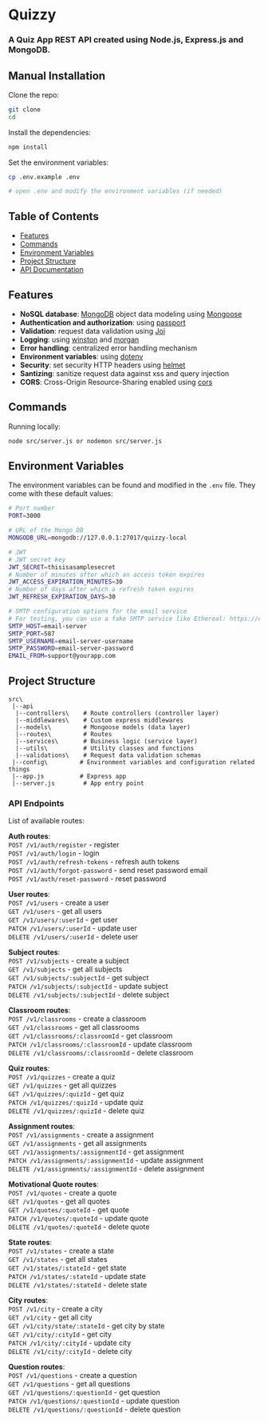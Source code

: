# Quizzy
### A Quiz App REST API created using Node.js, Express.js and MongoDB.

## Manual Installation

Clone the repo:

```bash
git clone 
cd 
```

Install the dependencies:
```bash
npm install
```

Set the environment variables:
```bash
cp .env.example .env

# open .env and modify the environment variables (if needed)
```

## Table of Contents

- [Features](#features)
- [Commands](#commands)
- [Environment Variables](#environment-variables)
- [Project Structure](#project-structure)
- [API Documentation](#api-documentation)

## Features
- **NoSQL database**: [MongoDB](https://www.mongodb.com) object data modeling using [Mongoose](https://mongoosejs.com)
- **Authentication and authorization**: using [passport](http://www.passportjs.org)
- **Validation**: request data validation using [Joi](https://github.com/hapijs/joi)
- **Logging**: using [winston](https://github.com/winstonjs/winston) and [morgan](https://github.com/expressjs/morgan)
- **Error handling**: centralized error handling mechanism
- **Environment variables**: using [dotenv](https://github.com/motdotla/dotenv)
- **Security**: set security HTTP headers using [helmet](https://helmetjs.github.io)
- **Santizing**: sanitize request data against xss and query injection
- **CORS**: Cross-Origin Resource-Sharing enabled using [cors](https://github.com/expressjs/cors)

## Commands

Running locally:

```bash
node src/server.js or nodemon src/server.js
```

## Environment Variables

The environment variables can be found and modified in the `.env` file. They come with these default values:

```bash
# Port number
PORT=3000

# URL of the Mongo DB
MONGODB_URL=mongodb://127.0.0.1:27017/quizzy-local

# JWT
# JWT secret key
JWT_SECRET=thisisasamplesecret
# Number of minutes after which an access token expires
JWT_ACCESS_EXPIRATION_MINUTES=30
# Number of days after which a refresh token expires
JWT_REFRESH_EXPIRATION_DAYS=30

# SMTP configuration options for the email service
# For testing, you can use a fake SMTP service like Ethereal: https://ethereal.email/create
SMTP_HOST=email-server
SMTP_PORT=587
SMTP_USERNAME=email-server-username
SMTP_PASSWORD=email-server-password
EMAIL_FROM=support@yourapp.com
```

## Project Structure

```
src\
 |--api
  |--controllers\    # Route controllers (controller layer)
  |--middlewares\    # Custom express middlewares
  |--models\         # Mongoose models (data layer)
  |--routes\         # Routes
  |--services\       # Business logic (service layer)
  |--utils\          # Utility classes and functions
  |--validations\    # Request data validation schemas
 |--config\         # Environment variables and configuration related things
 |--app.js          # Express app
 |--server.js        # App entry point
```

### API Endpoints

List of available routes:

**Auth routes**:\
`POST /v1/auth/register` - register\
`POST /v1/auth/login` - login\
`POST /v1/auth/refresh-tokens` - refresh auth tokens\
`POST /v1/auth/forgot-password` - send reset password email\
`POST /v1/auth/reset-password` - reset password

**User routes**:\
`POST /v1/users` - create a user\
`GET /v1/users` - get all users\
`GET /v1/users/:userId` - get user\
`PATCH /v1/users/:userId` - update user\
`DELETE /v1/users/:userId` - delete user

**Subject routes**:\
`POST /v1/subjects` - create a subject\
`GET /v1/subjects` - get all subjects\
`GET /v1/subjects/:subjectId` - get subject\
`PATCH /v1/subjects/:subjectId` - update subject\
`DELETE /v1/subjects/:subjectId` - delete subject

**Classroom routes**:\
`POST /v1/classrooms` - create a classroom\
`GET /v1/classrooms` - get all classrooms\
`GET /v1/classrooms/:classroomId` - get classroom\
`PATCH /v1/classrooms/:classroomId` - update classroom\
`DELETE /v1/classrooms/:classroomId` - delete classroom

**Quiz routes**:\
`POST /v1/quizzes` - create a quiz\
`GET /v1/quizzes` - get all quizzes\
`GET /v1/quizzes/:quizId` - get quiz\
`PATCH /v1/quizzes/:quizId` - update quiz\
`DELETE /v1/quizzes/:quizId` - delete quiz

**Assignment routes**:\
`POST /v1/assignments` - create a assignment\
`GET /v1/assignments` - get all assignments\
`GET /v1/assignments/:assignmentId` - get assignment\
`PATCH /v1/assignments/:assignmentId` - update assignment\
`DELETE /v1/assignments/:assignmentId` - delete assignment

**Motivational Quote routes**:\
`POST /v1/quotes` - create a quote\
`GET /v1/quotes` - get all quotes\
`GET /v1/quotes/:quoteId` - get quote\
`PATCH /v1/quotes/:quoteId` - update quote\
`DELETE /v1/quotes/:quoteId` - delete quote

**State routes**:\
`POST /v1/states` - create a state\
`GET /v1/states` - get all states\
`GET /v1/states/:stateId` - get state\
`PATCH /v1/states/:stateId` - update state\
`DELETE /v1/states/:stateId` - delete state

**City routes**:\
`POST /v1/city` - create a city\
`GET /v1/city` - get all city\
`GET /v1/city/state/:stateId` - get city by state\
`GET /v1/city/:cityId` - get city\
`PATCH /v1/city/:cityId` - update city\
`DELETE /v1/city/:cityId` - delete city

**Question routes**:\
`POST /v1/questions` - create a question\
`GET /v1/questions` - get all questions\
`GET /v1/questions/:questionId` - get question\
`PATCH /v1/questions/:questionId` - update question\
`DELETE /v1/questions/:questionId` - delete question